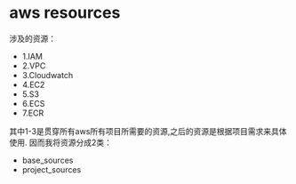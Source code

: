 # aws resources

涉及的资源：
- 1.IAM
- 2.VPC
- 3.Cloudwatch
- 4.EC2
- 5.S3
- 6.ECS
- 7.ECR

其中1-3是贯穿所有aws所有项目所需要的资源,之后的资源是根据项目需求来具体使用. 因而我将资源分成2类：
- base_sources
- project_sources